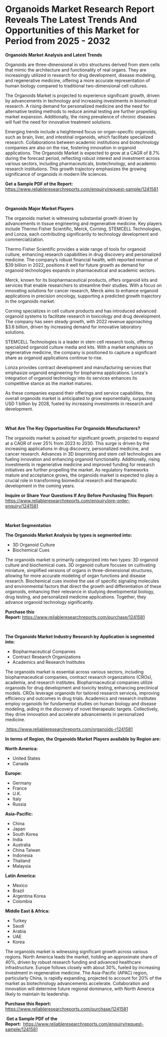 <p><h1>Organoids Market Research Report Reveals The Latest Trends And Opportunities of this Market for Period from 2025 - 2032</h1></p><p><strong>Organoids Market Analysis and Latest Trends</strong></p>
<p><p>Organoids are three-dimensional in vitro structures derived from stem cells that mimic the architecture and functionality of real organs. They are increasingly utilized in research for drug development, disease modeling, and regenerative medicine, offering a more accurate representation of human biology compared to traditional two-dimensional cell cultures.</p><p>The Organoids Market is projected to experience significant growth, driven by advancements in technology and increasing investments in biomedical research. A rising demand for personalized medicine and the need for alternative testing methods to reduce animal testing are further propelling market expansion. Additionally, the rising prevalence of chronic diseases will fuel the need for innovative treatment solutions.</p><p>Emerging trends include a heightened focus on organ-specific organoids, such as brain, liver, and intestinal organoids, which facilitate specialized research. Collaborations between academic institutions and biotechnology companies are also on the rise, fostering innovation in organoid applications. The Organoids Market is expected to grow at a CAGR of 8.7% during the forecast period, reflecting robust interest and investment across various sectors, including pharmaceuticals, biotechnology, and academic research institutions. This growth trajectory emphasizes the growing significance of organoids in modern life sciences.</p></p>
<p><strong>Get a Sample PDF of the Report:&nbsp;</strong> <a href="https://www.reliableresearchreports.com/enquiry/request-sample/1241581?utm_campaign=1720&utm_medium=2&utm_source=Github&utm_content=ia&utm_term=13042025&utm_id=organoids">https://www.reliableresearchreports.com/enquiry/request-sample/1241581</a></p>
<p>&nbsp;</p>
<p><strong>Organoids Major Market Players</strong></p>
<p><p>The organoids market is witnessing substantial growth driven by advancements in tissue engineering and regenerative medicine. Key players include Thermo Fisher Scientific, Merck, Corning, STEMCELL Technologies, and Lonza, each contributing significantly to technology development and commercialization.</p><p>Thermo Fisher Scientific provides a wide range of tools for organoid culture, enhancing research capabilities in drug discovery and personalized medicine. The company’s robust financial health, with reported revenue of $39 billion in 2022, positions it well for future growth as demand for organoid technologies expands in pharmaceutical and academic sectors.</p><p>Merck, known for its biopharmaceutical products, offers organoid kits and services that enable researchers to streamline their studies. With a focus on innovating solutions for cancer research, Merck aims to enhance organoid applications in precision oncology, supporting a predicted growth trajectory in the organoids market.</p><p>Corning specializes in cell culture products and has introduced advanced organoid systems to facilitate research in toxicology and drug development. The company has seen steady growth, with 2022 revenue approaching $3.6 billion, driven by increasing demand for innovative laboratory solutions.</p><p>STEMCELL Technologies is a leader in stem cell research tools, offering specialized organoid culture media and kits. With a market emphasis on regenerative medicine, the company is positioned to capture a significant share as organoid applications continue to rise.</p><p>Lonza provides contract development and manufacturing services that emphasize organoid engineering for biopharma applications. Lonza's integration of organoid technology into its services enhances its competitive stance as the market matures.</p><p>As these companies expand their offerings and service capabilities, the overall organoids market is anticipated to grow exponentially, surpassing USD 1 billion by 2028, fueled by increasing investments in research and development.</p></p>
<p>&nbsp;</p>
<p><strong>What Are The Key Opportunities For Organoids Manufacturers?</strong></p>
<p><p>The organoids market is poised for significant growth, projected to expand at a CAGR of over 25% from 2023 to 2030. This surge is driven by the increasing applications in drug discovery, personalized medicine, and cancer research. Advances in 3D bioprinting and stem cell technologies are fueling innovation and enhancing organoid functionality. Additionally, rising investments in regenerative medicine and improved funding for research initiatives are further propelling the market. As regulatory frameworks mature and acceptance grows, the organoids market is expected to play a crucial role in transforming biomedical research and therapeutic development in the coming years.</p></p>
<p><strong>Inquire or Share Your Questions If Any Before Purchasing This Report:</strong> <a href="https://www.reliableresearchreports.com/enquiry/pre-order-enquiry/1241581?utm_campaign=1720&utm_medium=2&utm_source=Github&utm_content=ia&utm_term=13042025&utm_id=organoids">https://www.reliableresearchreports.com/enquiry/pre-order-enquiry/1241581</a></p>
<p>&nbsp;</p>
<p><strong>Market Segmentation</strong></p>
<p><strong>The Organoids Market Analysis by types is segmented into:</strong></p>
<p><ul><li>3D Organoid Culture</li><li>Biochemical Cues</li></ul></p>
<p><p>The organoids market is primarily categorized into two types: 3D organoid culture and biochemical cues. 3D organoid culture focuses on cultivating miniature, simplified versions of organs in three-dimensional structures, allowing for more accurate modeling of organ functions and disease research. Biochemical cues involve the use of specific signaling molecules and environmental factors that direct the growth and differentiation of these organoids, enhancing their relevance in studying developmental biology, drug testing, and personalized medicine applications. Together, they advance organoid technology significantly.</p></p>
<p><strong>Purchase this Report:&nbsp;</strong><a href="https://www.reliableresearchreports.com/purchase/1241581?utm_campaign=1720&utm_medium=2&utm_source=Github&utm_content=ia&utm_term=13042025&utm_id=organoids">https://www.reliableresearchreports.com/purchase/1241581</a></p>
<p>&nbsp;</p>
<p><strong>The Organoids Market Industry Research by Application is segmented into:</strong></p>
<p><ul><li>Biopharmaceutical Companies</li><li>Contract Research Organizations</li><li>Academics and Research Institutes</li></ul></p>
<p><p>The organoids market is essential across various sectors, including biopharmaceutical companies, contract research organizations (CROs), academia, and research institutes. Biopharmaceutical companies utilize organoids for drug development and toxicity testing, enhancing preclinical models. CROs leverage organoids for tailored research services, improving efficiency and outcomes in drug trials. Academics and research institutes employ organoids for fundamental studies on human biology and disease modeling, aiding in the discovery of novel therapeutic targets. Collectively, they drive innovation and accelerate advancements in personalized medicine.</p></p>
<p><a href="https://www.reliableresearchreports.com/organoids-r1241581?utm_campaign=1720&utm_medium=2&utm_source=Github&utm_content=ia&utm_term=13042025&utm_id=organoids">&nbsp;https://www.reliableresearchreports.com/organoids-r1241581</a></p>
<p><strong>In terms of Region, the Organoids Market Players available by Region are:</strong></p>
<p>
    <p> <strong> North America: </strong>
        <ul>
            <li>United States</li>
            <li>Canada</li>
        </ul>
        </p> 
    <p> <strong> Europe: </strong>
        <ul>
            <li>Germany</li>
            <li>France</li>
            <li>U.K.</li>
            <li>Italy</li>
            <li>Russia</li>
        </ul>
        </p> 
    <p> <strong> Asia-Pacific: </strong>
        <ul>
            <li>China</li>
            <li>Japan</li>
            <li>South Korea</li>
            <li>India</li>
            <li>Australia</li>
            <li>China Taiwan</li>
            <li>Indonesia</li>
            <li>Thailand</li>
            <li>Malaysia</li>
        </ul>
        </p> 
    <p> <strong> Latin America: </strong>
        <ul>
            <li>Mexico</li>
            <li>Brazil</li>
            <li>Argentina Korea</li>
            <li>Colombia</li>
        </ul>
        </p> 
    <p> <strong> Middle East & Africa: </strong>
        <ul>
            <li>Turkey</li>
            <li>Saudi</li>
            <li>Arabia</li>
            <li>UAE</li>
            <li>Korea</li>
        </ul>
    </p>
    </p>
<p><p>The organoids market is witnessing significant growth across various regions. North America leads the market, holding an approximate share of 40%, driven by robust research funding and advanced healthcare infrastructure. Europe follows closely with about 30%, fueled by increasing investment in regenerative medicine. The Asia-Pacific (APAC) region, particularly China, is rapidly expanding, projected to account for 20% of the market as biotechnology advancements accelerate. Collaboration and innovation will determine future regional dominance, with North America likely to maintain its leadership.</p></p>
<p><strong>Purchase this Report: </strong><a href="https://www.reliableresearchreports.com/purchase/1241581?utm_campaign=1720&utm_medium=2&utm_source=Github&utm_content=ia&utm_term=13042025&utm_id=organoids">https://www.reliableresearchreports.com/purchase/1241581</a></p>
<p>&nbsp;<strong>Get a Sample PDF of the Report:&nbsp;&nbsp;</strong><a href="https://www.reliableresearchreports.com/enquiry/request-sample/1241581?utm_campaign=1720&utm_medium=2&utm_source=Github&utm_content=ia&utm_term=13042025&utm_id=organoids">https://www.reliableresearchreports.com/enquiry/request-sample/1241581</a></p>
<p><strong></strong></p>
<p><p></p><p></p><p></p></p>